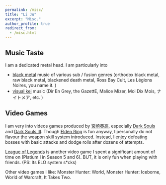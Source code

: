 ```yaml
---
permalink: /misc/
title: "Li Ju"
excerpt: "Misc."
author_profile: true
redirect_from:
  - /misc.html
---
```

## Music Taste
I am a dedicated metal head. I am particularly into
- [black metal](https://en.wikipedia.org/wiki/Black_metal) music of various sub / fusion genres (orthodox black metal, raw black metal, blackened death metal, Ross Bay Cult, Les Légions Noires, you name it. )
- [visual kei](https://en.wikipedia.org/wiki/Visual_kei) music (Dir En Grey, the GazettE, Malice Mizer, Moi Dix Mois, ナイトメア, etc. )

## Video Games
I am very into videos games produced by [宮崎英高](https://ja.wikipedia.org/wiki/%E5%AE%AE%E5%B4%8E%E8%8B%B1%E9%AB%98), especially [Dark Souls](https://en.wikipedia.org/wiki/Dark_Souls_(video_game)) and [Dark Souls III](https://en.wikipedia.org/wiki/Dark_Souls_III). Though [Elden Ring](https://en.wikipedia.org/wiki/Elden_Ring) is fun anyway, I personally do not flavour the weapon skill system introduced. Instead, I enjoy defeating bosses with basic attacks and dodge rolls after dozens of attempts. 

[League of Legends](https://www.leagueoflegends.com/en-us/) is another video game I spent a significant amount of time on (Platium I in Season 5 and 6). BUT, it is only fun when playing with friends. (PS: Its ELO system s*cks)

Other video games I like: Monster Hunter: World, Monster Hunter: Iceborne, World of Warcraft, It Takes Two. 
